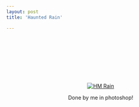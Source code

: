 ```yaml
---
layout: post
title: 'Haunted Rain'

---
```



<p at:enclosure="asset" at:xid="6a00c22520821e8e1d00d414186d886a47" at:format="large" at:align="center" class="enclosure enclosure-center enclosure-large photo-enclosure">&nbsp;</p>
<p class="enclosure-inner">&nbsp;</p>
<p class="enclosure-list">&nbsp;</p>
<p class="enclosure-item photo-asset last">&nbsp;</p>

<p class="enclosure-image">                <a href="http://kurtn.vox.com/library/photo/6a00c22520821e8e1d00d414186d886a47.html" title="HM Rain">
<p style="text-align: center"><img src="http://a0.vox.com/6a00c22520821e8e1d00d414186d886a47-320pi" alt="HM Rain" /></p>

</a>

<!-- end enclosure -->
<p style="text-align: center">Done by me in photoshop!</p>
